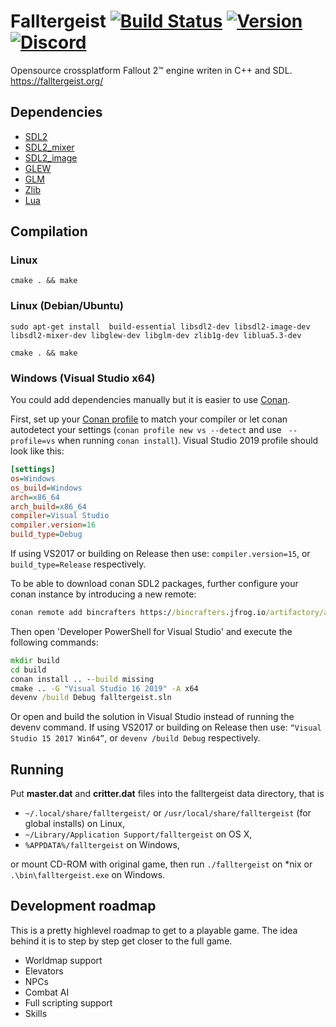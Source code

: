 Falltergeist [![Build Status](https://travis-ci.org/falltergeist/falltergeist.svg?branch=develop)](https://travis-ci.org/falltergeist/falltergeist) [![Version](https://img.shields.io/github/release/falltergeist/falltergeist.svg)](https://github.com/falltergeist/falltergeist/releases/latest) [![Discord](https://img.shields.io/discord/401990446747877376.svg)](https://discord.gg/jxs6WRq)
============

Opensource crossplatform Fallout 2™ engine writen in C++ and SDL.
https://falltergeist.org/

## Dependencies

- [SDL2](http://www.libsdl.org)
- [SDL2\_mixer](http://www.libsdl.org/projects/SDL_mixer/)
- [SDL2\_image](http://www.libsdl.org/projects/SDL_image/)
- [GLEW](http://glew.sourceforge.net/)
- [GLM](http://glm.g-truc.net/)
- [Zlib](http://www.zlib.net/)
- [Lua](https://www.lua.org/)

## Compilation

### Linux

```console
cmake . && make
```

### Linux (Debian/Ubuntu)
```console
sudo apt-get install  build-essential libsdl2-dev libsdl2-image-dev libsdl2-mixer-dev libglew-dev libglm-dev zlib1g-dev liblua5.3-dev

cmake . && make
```

### Windows (Visual Studio x64)

You could add dependencies manually but it is easier to use [Conan](https://docs.conan.io/en/latest/howtos/vs2017_cmake.html). 

First, set up your [Conan profile](https://docs.conan.io/en/latest/reference/profiles.html) to match your compiler or let conan autodetect your settings (`conan profile new vs --detect` and use ` --profile=vs` when running `conan install`). Visual Studio 2019 profile should look like this:

```ini
[settings]
os=Windows
os_build=Windows
arch=x86_64
arch_build=x86_64
compiler=Visual Studio
compiler.version=16
build_type=Debug
```
If using VS2017 or building on Release then use: `compiler.version=15`, or `build_type=Release` respectively.

To be able to download conan SDL2 packages, further configure your conan instance by introducing a new remote:
```cmd
conan remote add bincrafters https://bincrafters.jfrog.io/artifactory/api/conan/public-conan
```

Then open 'Developer PowerShell for Visual Studio' and execute the following commands:

```cmd
mkdir build
cd build
conan install .. --build missing
cmake .. -G "Visual Studio 16 2019" -A x64
devenv /build Debug falltergeist.sln
```
Or open and build the solution in Visual Studio instead of running the devenv command.
If using VS2017 or building on Release then use: `“Visual Studio 15 2017 Win64”`, or `devenv /build Debug` respectively.


## Running

Put **master.dat** and **critter.dat** files into the falltergeist data directory, that is

* `~/.local/share/falltergeist/`  or `/usr/local/share/falltergeist` (for global installs) on Linux,
* `~/Library/Application Support/falltergeist` on OS X,
* `%APPDATA%/falltergeist` on Windows,

or mount CD-ROM with original game, then run `./falltergeist` on \*nix or `.\bin\falltergeist.exe` on Windows.

## Development roadmap

This is a pretty highlevel roadmap to get to a playable game. The idea behind it is to step by step get closer to the full game.

- Worldmap support
- Elevators
- NPCs
- Combat AI
- Full scripting support
- Skills
